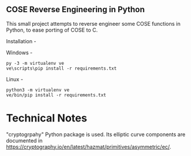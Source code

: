 ## COSE Reverse Engineering in Python

This small project attempts to reverse engineer some COSE functions in Python, to ease porting of COSE to C.

Installation -

Windows -

```
py -3 -m virtualenv ve
ve\scripts\pip install -r requirements.txt
```

Linux -

```
python3 -m virtualenv ve
ve/bin/pip install -r requirements.txt
```


# Technical Notes

"cryptogrpahy" Python package is used. Its elliptic curve components are documented in
https://cryptography.io/en/latest/hazmat/primitives/asymmetric/ec/.

